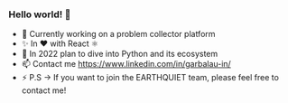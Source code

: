 ### Hello world! 👋
- 🔭 Currently working on a problem collector platform
- ✨ In ❤️ with React ⚛
- 🌱 In 2022 plan to dive into Python and its ecosystem
- 📫 Contact me https://www.linkedin.com/in/garbalau-in/
- ⚡  P.S -> If you want to join the EARTHQUIET team, please feel free to contact me!
<!--
**garbalau-github/garbalau-github** is a ✨ _special_ ✨ repository because its `README.md` (this file) appears on your GitHub profile.

Here are some ideas to get you started:

- 🔭 I’m currently working on ...
- 🌱 I’m currently learning ...
- 👯 I’m looking to collaborate on ...
- 🤔 I’m looking for help with ...
- 💬 Ask me about ...
- 📫 How to reach me: ...
- 😄 Pronouns: ...
- ⚡ Fun fact: ...
-->
